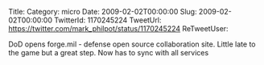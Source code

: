 Title: 
Category: micro
Date: 2009-02-02T00:00:00
Slug: 2009-02-02T00:00:00
TwitterId: 1170245224
TweetUrl: https://twitter.com/mark_philpot/status/1170245224
ReTweetUser: 

DoD opens forge.mil - defense open source collaboration site. Little late to the game but a great step. Now has to sync with all services